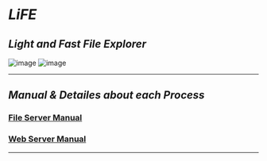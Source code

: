# _LiFE_
## _**Li**ght and **F**ast **F**ile **E**xplorer_
![image](https://user-images.githubusercontent.com/57353430/179510031-f75e617d-5da7-4baa-a524-d0422b5c5620.png)
![image](https://user-images.githubusercontent.com/57353430/179510180-55dbbff2-36f8-4393-9c34-e90080305c7d.png)
___________________________________
## *Manual & Detailes about each Process*  
### [File Server Manual](file_server/README.md)  
### [Web Server Manual](web_server/README.md)  
____________________________________
